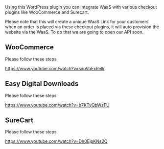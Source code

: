 Using this WordPress plugin you can integrate WaaS with various checkout plugins like WooCommerce and Surecart.

Please note that this will create a unique WaaS Link for your customers when an order is placed via these checkout plugins, it will auto provision the website via the WaaS. To do that we are going to open our API soon. 

## WooCommerce

Please follow these steps

https://www.youtube.com/watch?v=sxpVqExRelk

## Easy Digital Downloads

Please follow these steps

https://www.youtube.com/watch?v=b7KTyQbWzFU

## SureCart 

Please follow these steps

https://www.youtube.com/watch?v=Dh0EjpKNs2Q

